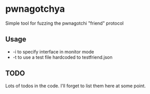 # pwnagotchya
Simple tool for fuzzing the pwnagotchi "friend" protocol

## Usage
* -i to specify interface in monitor mode
* -t to use a test file hardcoded to testfriend.json

## TODO
Lots of todos in the code. I'll forget to list them here at some point.
